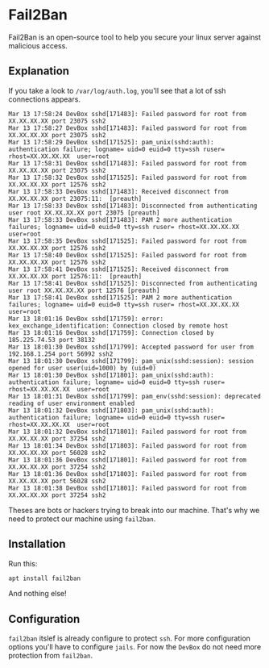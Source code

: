 # Fail2Ban

Fail2Ban is an open-source tool to help you secure your linux server against malicious access.

## Explanation

If you take a look to `/var/log/auth.log`, you'll see that a lot of ssh connections appears.

```
Mar 13 17:58:24 DevBox sshd[171483]: Failed password for root from XX.XX.XX.XX port 23075 ssh2
Mar 13 17:58:27 DevBox sshd[171483]: Failed password for root from XX.XX.XX.XX port 23075 ssh2
Mar 13 17:58:29 DevBox sshd[171525]: pam_unix(sshd:auth): authentication failure; logname= uid=0 euid=0 tty=ssh ruser= rhost=XX.XX.XX.XX  user=root
Mar 13 17:58:31 DevBox sshd[171483]: Failed password for root from XX.XX.XX.XX port 23075 ssh2
Mar 13 17:58:32 DevBox sshd[171525]: Failed password for root from XX.XX.XX.XX port 12576 ssh2
Mar 13 17:58:33 DevBox sshd[171483]: Received disconnect from XX.XX.XX.XX port 23075:11:  [preauth]
Mar 13 17:58:33 DevBox sshd[171483]: Disconnected from authenticating user root XX.XX.XX.XX port 23075 [preauth]
Mar 13 17:58:33 DevBox sshd[171483]: PAM 2 more authentication failures; logname= uid=0 euid=0 tty=ssh ruser= rhost=XX.XX.XX.XX  user=root
Mar 13 17:58:35 DevBox sshd[171525]: Failed password for root from XX.XX.XX.XX port 12576 ssh2
Mar 13 17:58:40 DevBox sshd[171525]: Failed password for root from XX.XX.XX.XX port 12576 ssh2
Mar 13 17:58:41 DevBox sshd[171525]: Received disconnect from XX.XX.XX.XX port 12576:11:  [preauth]
Mar 13 17:58:41 DevBox sshd[171525]: Disconnected from authenticating user root XX.XX.XX.XX port 12576 [preauth]
Mar 13 17:58:41 DevBox sshd[171525]: PAM 2 more authentication failures; logname= uid=0 euid=0 tty=ssh ruser= rhost=XX.XX.XX.XX  user=root
Mar 13 18:01:16 DevBox sshd[171759]: error: kex_exchange_identification: Connection closed by remote host
Mar 13 18:01:16 DevBox sshd[171759]: Connection closed by 185.225.74.53 port 38132
Mar 13 18:01:30 DevBox sshd[171799]: Accepted password for user from 192.168.1.254 port 56992 ssh2
Mar 13 18:01:30 DevBox sshd[171799]: pam_unix(sshd:session): session opened for user user(uid=1000) by (uid=0)
Mar 13 18:01:30 DevBox sshd[171801]: pam_unix(sshd:auth): authentication failure; logname= uid=0 euid=0 tty=ssh ruser= rhost=XX.XX.XX.XX  user=root
Mar 13 18:01:31 DevBox sshd[171799]: pam_env(sshd:session): deprecated reading of user environment enabled
Mar 13 18:01:32 DevBox sshd[171803]: pam_unix(sshd:auth): authentication failure; logname= uid=0 euid=0 tty=ssh ruser= rhost=XX.XX.XX.XX  user=root
Mar 13 18:01:32 DevBox sshd[171801]: Failed password for root from XX.XX.XX.XX port 37254 ssh2
Mar 13 18:01:34 DevBox sshd[171803]: Failed password for root from XX.XX.XX.XX port 56028 ssh2
Mar 13 18:01:36 DevBox sshd[171801]: Failed password for root from XX.XX.XX.XX port 37254 ssh2
Mar 13 18:01:36 DevBox sshd[171803]: Failed password for root from XX.XX.XX.XX port 56028 ssh2
Mar 13 18:01:38 DevBox sshd[171801]: Failed password for root from XX.XX.XX.XX port 37254 ssh2
```

Theses are bots or hackers trying to break into our machine. That's why we need to protect our machine using `fail2ban`.


## Installation

Run this:

```bash
apt install fail2ban
```

And nothing else!

## Configuration

`fail2ban` itslef is already configure to protect `ssh`. For more configuration options you'll have to configure `jails`. For now the `DevBox` do not need more protection from `fail2ban`.